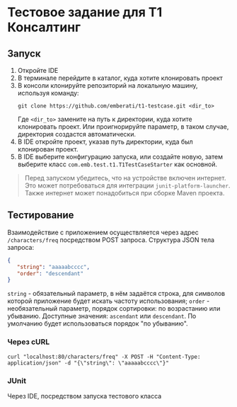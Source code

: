 # Тестовое задание для T1 Консалтинг

## Запуск

1. Откройте IDE
2. В терминале перейдите в каталог, куда хотите клонировать проект
3. В консоли клонируйте репозиторий на локальную машину, используя команду:
    ```shell
    git clone https://github.com/emberati/t1-testcase.git <dir_to>
    ```
    Где `<dir_to>` замените на путь к директории, куда хотите клонировать проект. Или проигнорируйте параметр, в таком случае, директория создастся автоматически.
4. В IDE откройте проект, указав путь директории, куда был клонирован проект.
5. В IDE выберите конфигурацию запуска, или создайте новую, затем выберите класс `com.emb.test.t1.T1TestCaseStarter` как основной.

> Перед запуском убедитесь, что на устройстве включен интернет.
> Это может потребоваться для интеграции `junit-platform-launcher`.
> Также интернет может понадобиться при сборке Maven проекта.

## Тестирование

Взаимодействие с приложением осуществляется через адрес `/characters/freq` посредством POST запроса.
Структура JSON тела запроса: 
```json
{
   "string": "aaaaabcccc",
   "order": "descendant"
}
```
`string` - обязательный параметр, в нём задаётся строка, для символов которой приложение будет искать частоту использования;
`order` - необязательный параметр, порядок сортировки: по возрастанию или убыванию. Доступные значения: `ascendant` или `descendant`. По умолчанию будет использоваться порядок "по убыванию". 

### Через cURL

```shell
curl "localhost:80/characters/freq" -X POST -H "Content-Type: application/json" -d "{\"string\": \"aaaaabcccc\"}"
```

### JUnit

Через IDE, посредством запуска тестового класса
